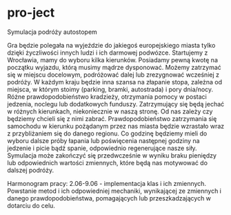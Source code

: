 # pro-ject
Symulacja podróży autostopem

Gra będzie polegała na wyjeździe do jakiegoś europejskiego miasta tylko dzięki życzliwości innych ludzi i ich darmowej podwózce.
Startujemy z Wrocławia, mamy do wyboru kilka kierunków. Posiadamy pewną kwotę na początku wyjazdu, którą musimy mądrze dysponować.
Możemy zatrzymać się w miejscu docelowym, podróżować dalej lub zrezygnować wcześniej z podróży. W każdym kraju będzie inna szansa
na złapanie stopa, zależna od miejsca, w którym stoimy (parking, bramki, autostrada) i pory dnia/nocy. Różne prawdopodobieństwo kradzieży, otrzymania pomocy w postaci jedzenia, noclegu lub dodatkowych funduszy. Zatrzymujący się będą jechać w różnych kierunkach, niekoniecznie w naszą stronę. Od nas zależy czy będziemy chcieli się z nimi zabrać. Prawdopodobieństwo zatrzymania się samochodu w kierunku pożądanym przez nas miasta będzie wzrastało wraz z przybliżaniem się do danego regionu. Co godzinę będziemy mieli do wyboru dalsze próby łapania lub poświęcenia następnej godziny na jedzenie i picie bądź spanie, odpowiednio regenerujące nasze siły. Symulacja może zakończyć się przedwcześnie w wyniku braku pieniędzy lub odpowiednich wartości zmiennych, które będą nas motywować do dalszej podróży.

Harmonogram pracy:
2.06-9.06  - implementacja klas i ich zmiennych. Powstanie metod i ich odpowiedniej mechaniki, wynikającej ze zmiennych i danego prawdopodobieństwa, pomagających lub przeszkadzających w dotarciu do celu.
